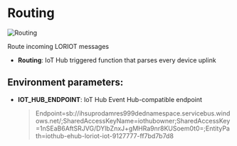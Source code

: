 # Routing
![Routing](https://user-images.githubusercontent.com/6308233/117285417-49079e80-ae68-11eb-8678-1b9601b2f37c.jpg)

Route incoming LORIOT messages
* **Routing**: IoT Hub triggered function that parses every device uplink

## Environment parameters:
* **IOT_HUB_ENDPOINT**: IoT Hub Event Hub-compatible endpoint
  > Endpoint=sb://ihsuprodamres999dednamespace.servicebus.windows.net/;SharedAccessKeyName=iothubowner;SharedAccessKey=1nSEaB6AftSRJVG/DYlbZnxJ+gMHRa9nr8KUSoem0t0=;EntityPath=iothub-ehub-loriot-iot-9127777-ff7bd7b7d8
